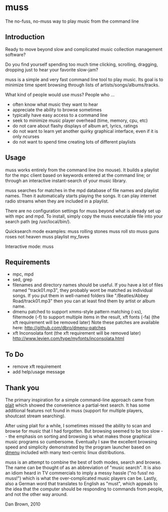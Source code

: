 muss
====

The no-fuss, no-muss way to play music from the command line

Introduction
------------

Ready to move beyond slow and complicated music collection
management software?

Do you find yourself spending too much time clicking, scrolling,
dragging, dropping just to hear your favorite slow-jam?

muss is a simple and very fast command line tool to play music.
Its goal is to minimize time spent browsing through lists of
artists/songs/albums/tracks.

What kind of people would use muss? People who ...

* often know what music they want to hear
* appreciate the ability to browse sometimes
* typically have easy access to a command line
* seek to minimize music player overhead (time, memory, cpu, etc)
* do not care about flashy displays of album art, lyrics, ratings
* do not want to learn yet another quirky graphical interface, even
  if it is only ncurses
* do not want to spend time creating lots of different playlists

Usage
-----
muss works entirely from the command line (no mouse). It builds a 
playlist for the mpc client based on keywords entered at the command 
line; or through an interactive instant-search of your music library.

muss searches for matches in the mpd database of file names and 
playlist names. Then it automatically starts playing the songs. It
can play internet radio streams when they are included in a playlist.

There are no configuration settings for muss beyond what is already 
set up with mpc and mpd. To install, simply copy the muss executable 
file into your search path (eg /usr/local/bin/).

Quicksearch mode examples:
    muss rolling stones
    muss roll sto
    muss guns roses not heaven
    muss playlist my_faves

Interactive mode:
    muss

Requirements
------------
* mpc, mpd
* sed, grep
* filenames and directory names should be useful.
  If you have a lot of files named "track01.mp3", they probably
  wont be matched as individual songs. If you put them in well-named
  folders like "/Beatles/Abbey Road/track01.mp3" then you can
  at least find them by artist or album name.
* dmenu patched to support xmms-style pattern matching (-xs),
  filtermode (-f) to support multiple items in the result,
  xft fonts (-fa) (the xft requirement will be removed later)
  Note these patches are available here:
  http://github.com/dbro/dmenu-patches
* xft Inconsolata font (the xft requirement will be removed later)
  http://www.levien.com/type/myfonts/inconsolata.html

To Do
-----
* remove xft requirement
* add help/usage message

Thank you
---------
The primary inspiration for a simple command-line approach came from
[plait](http://stephenjungels.com/jungels.net/projects/plait/) which
showed the convenience a partial-text search. It has some additional
features not found in muss (support for multiple players, shoutcast
stream searching).

After using plait for a while, I sometimes missed the ability to
scan and browse for music that I had forgotten. But browsing seemed
to be too slow -- the emphasis on sorting and browsing is what makes
those graphical music programs so cumbersome. Eventually I saw the
excellent browsing speed and simplicity demonstrated by the program
launcher based on [dmenu](http://tools.suckless.org/dmenu/) included
with many text-centric linux distributions.

muss is an attempt to combine the best of both modes, search and browse.
The name can be thought of as an abbreviation of "music search". It is
also an idiom heard in TV commercials to imply a messy hassle ("no fuss!
no muss!") which is what the over-complicated music players can be. Lastly,
also a German word that translates to English as "must", which appeals
to the idea that the computer should be responding to commands from 
people, and not the other way around.

Dan Brown, 2010

